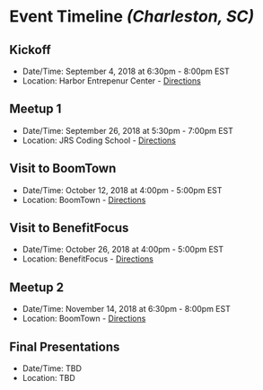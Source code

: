 # Event Timeline _(Charleston, SC)_

## Kickoff
* Date/Time: September 4, 2018 at 6:30pm - 8:00pm EST
* Location: Harbor Entrepenur Center - [Directions](https://goo.gl/maps/v4oLoJcK13J2)

## Meetup 1
* Date/Time: September 26, 2018 at 5:30pm - 7:00pm EST
* Location: JRS Coding School - [Directions](https://goo.gl/maps/AcchUNL8Fqq)

## Visit to BoomTown
* Date/Time: October 12, 2018 at 4:00pm - 5:00pm EST
* Location: BoomTown - [Directions](https://goo.gl/maps/5Uxc1i7VdgQ2)

## Visit to BenefitFocus
* Date/Time: October 26, 2018 at 4:00pm - 5:00pm EST
* Location: BenefitFocus - [Directions](https://goo.gl/maps/QEiAk4Fj19o)

## Meetup 2
* Date/Time: November 14, 2018 at 6:30pm - 8:00pm EST
* Location: BoomTown - [Directions](https://goo.gl/maps/5Uxc1i7VdgQ2)

## Final Presentations
* Date/Time: TBD
* Location: TBD
